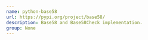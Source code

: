 ```yaml
---
name: python-base58
url: https://pypi.org/project/base58/
description: Base58 and Base58Check implementation.
group: None
---
```

